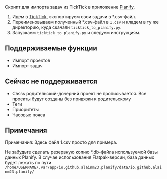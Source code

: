 Скрипт для импорта задач из TickTick в приложение [Planify](https://github.com/alainm23/planify).

1. Идем в [TickTick](https://ticktick.com/webapp/), экспортируем свои задачи в *.csv-файл.
2. Переименовываем полученный *.csv-файл в `1.csv` и кладем в ту же директорию, куда скачали `ticktick_to_planify.py`.
3. Запускаем `ticktick_to_planify.py` и следуем инструкциям.




Поддерживаемые функции  
---
- Импорт проектов
- Импорт задач



Сейчас не поддерживается
---
- Связь родительский-дочерний проект не прописывается. Все проекты будут созданы без привязки к родительскому
- Теги
- Приоритеты
- Часовые пояса


Примечания
---

Примечания:
Здесь файл 1.csv просто для примера.

Не забудьте сделать резервную копию *.db-файла используемой базы данных Planify. В случае использования Flatpak-версии, база данных будет лежать по пути `/home/USERNAME/.var/app/io.github.alainm23.planify/data/io.github.alainm23.planify/`